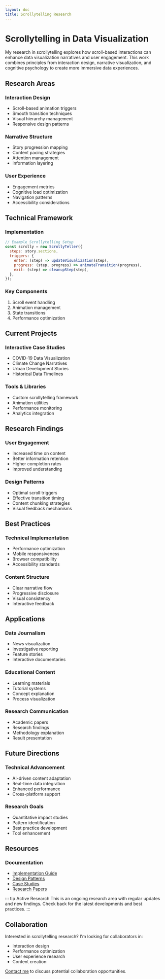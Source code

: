 ```yaml
---
layout: doc
title: Scrollytelling Research
---
```


# Scrollytelling in Data Visualization

My research in scrollytelling explores how scroll-based interactions can enhance data visualization narratives and user engagement. This work combines principles from interaction design, narrative visualization, and cognitive psychology to create more immersive data experiences.

## Research Areas

### Interaction Design

- Scroll-based animation triggers
- Smooth transition techniques
- Visual hierarchy management
- Responsive design patterns

### Narrative Structure

- Story progression mapping
- Content pacing strategies
- Attention management
- Information layering

### User Experience

- Engagement metrics
- Cognitive load optimization
- Navigation patterns
- Accessibility considerations

## Technical Framework

### Implementation

```javascript
// Example Scrollytelling Setup
const scrolly = new ScrollyTeller({
  steps: story.sections,
  triggers: {
    enter: (step) => updateVisualization(step),
    progress: (step, progress) => animateTransition(progress),
    exit: (step) => cleanupStep(step),
  },
});
```

### Key Components

1. Scroll event handling
2. Animation management
3. State transitions
4. Performance optimization

## Current Projects

### Interactive Case Studies

- COVID-19 Data Visualization
- Climate Change Narratives
- Urban Development Stories
- Historical Data Timelines

### Tools & Libraries

- Custom scrollytelling framework
- Animation utilities
- Performance monitoring
- Analytics integration

## Research Findings

### User Engagement

- Increased time on content
- Better information retention
- Higher completion rates
- Improved understanding

### Design Patterns

- Optimal scroll triggers
- Effective transition timing
- Content chunking strategies
- Visual feedback mechanisms

## Best Practices

### Technical Implementation

- Performance optimization
- Mobile responsiveness
- Browser compatibility
- Accessibility standards

### Content Structure

- Clear narrative flow
- Progressive disclosure
- Visual consistency
- Interactive feedback

## Applications

### Data Journalism

- News visualization
- Investigative reporting
- Feature stories
- Interactive documentaries

### Educational Content

- Learning materials
- Tutorial systems
- Concept explanation
- Process visualization

### Research Communication

- Academic papers
- Research findings
- Methodology explanation
- Result presentation

## Future Directions

### Technical Advancement

- AI-driven content adaptation
- Real-time data integration
- Enhanced performance
- Cross-platform support

### Research Goals

- Quantitative impact studies
- Pattern identification
- Best practice development
- Tool enhancement

## Resources

### Documentation

- [Implementation Guide](#)
- [Design Patterns](#)
- [Case Studies](#)
- [Research Papers](#)

::: tip Active Research
This is an ongoing research area with regular updates and new findings. Check back for the latest developments and best practices.
:::

## Collaboration

Interested in scrollytelling research? I'm looking for collaborators in:

- Interaction design
- Performance optimization
- User experience research
- Content creation

[Contact me](/about) to discuss potential collaboration opportunities.
